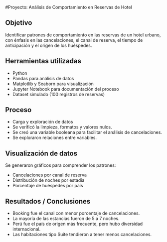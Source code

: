 #Proyecto: Análisis de Comportamiento en Reservas de Hotel
## Objetivo
Identificar patrones de comportamiento en las reservas de un hotel urbano, con énfasis en las cancelaciones, el canal de reserva, el tiempo de anticipación y el origen de los huéspedes.

## Herramientas utilizadas
- Python
- Pandas para análisis de datos
- Matplotlib y Seaborn para visualización
- Jupyter Notebook para documentación del proceso
- Dataset simulado (100 registros de reservas)

## Proceso
- Carga y exploración de datos
- Se verificó la limpieza, formatos y valores nulos.
- Se creó una variable booleana para facilitar el análisis de cancelaciones.
- Se exploraron relaciones entre variables.

## Visualización de datos
Se generaron gráficos para comprender los patrones:
- Cancelaciones por canal de reserva
- Distribución de noches por estadía
- Porcentaje de huéspedes por país

## Resultados / Conclusiones
- Booking fue el canal con menor porcentaje de cancelaciones.
- La mayoría de las estancias fueron de 5 a 7 noches.
- Perú fue el país de origen más frecuente, pero hubo diversidad internacional.
- Las habitaciones tipo Suite tendieron a tener menos cancelaciones. 